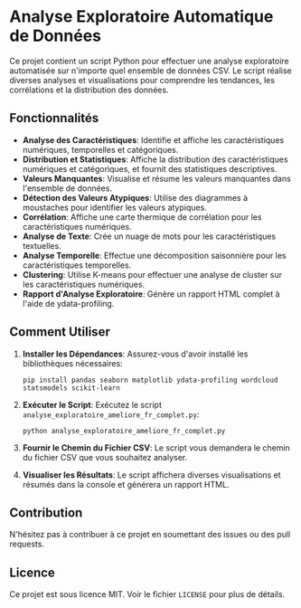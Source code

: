 
# Analyse Exploratoire Automatique de Données

Ce projet contient un script Python pour effectuer une analyse exploratoire automatisée sur n'importe quel ensemble de données CSV. Le script réalise diverses analyses et visualisations pour comprendre les tendances, les corrélations et la distribution des données.

## Fonctionnalités

- **Analyse des Caractéristiques**: Identifie et affiche les caractéristiques numériques, temporelles et catégoriques.
- **Distribution et Statistiques**: Affiche la distribution des caractéristiques numériques et catégoriques, et fournit des statistiques descriptives.
- **Valeurs Manquantes**: Visualise et résume les valeurs manquantes dans l'ensemble de données.
- **Détection des Valeurs Atypiques**: Utilise des diagrammes à moustaches pour identifier les valeurs atypiques.
- **Corrélation**: Affiche une carte thermique de corrélation pour les caractéristiques numériques.
- **Analyse de Texte**: Crée un nuage de mots pour les caractéristiques textuelles.
- **Analyse Temporelle**: Effectue une décomposition saisonnière pour les caractéristiques temporelles.
- **Clustering**: Utilise K-means pour effectuer une analyse de cluster sur les caractéristiques numériques.
- **Rapport d'Analyse Exploratoire**: Génère un rapport HTML complet à l'aide de ydata-profiling.

## Comment Utiliser

1. **Installer les Dépendances**:
   Assurez-vous d'avoir installé les bibliothèques nécessaires:
   ```
   pip install pandas seaborn matplotlib ydata-profiling wordcloud statsmodels scikit-learn
   ```

2. **Exécuter le Script**:
   Exécutez le script `analyse_exploratoire_ameliore_fr_complet.py`:
   ```
   python analyse_exploratoire_ameliore_fr_complet.py
   ```

3. **Fournir le Chemin du Fichier CSV**:
   Le script vous demandera le chemin du fichier CSV que vous souhaitez analyser.

4. **Visualiser les Résultats**:
   Le script affichera diverses visualisations et résumés dans la console et générera un rapport HTML.

## Contribution

N'hésitez pas à contribuer à ce projet en soumettant des issues ou des pull requests.

## Licence

Ce projet est sous licence MIT. Voir le fichier `LICENSE` pour plus de détails.
